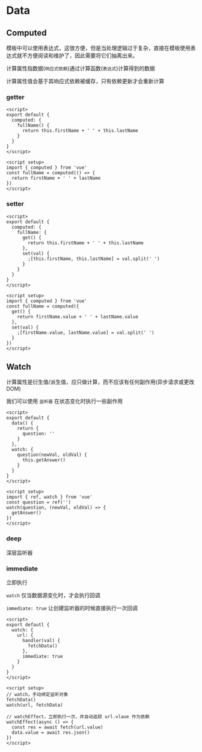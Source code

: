 # Data

## Computed

模板中可以使用表达式，这很方便，但是当处理逻辑过于复杂，直接在模板使用表达式就不方便阅读和维护了，因此需要将它们抽离出来。

计算属性指数据(`响应式依赖`)通过计算函数(`表达式`)计算得到的数据

计算属性值会基于其响应式依赖被缓存，只有依赖更新才会重新计算

### getter

```vue
<script>
export default {
  computed: {
    fullName() {
      return this.firstName + ' ' + this.lastName
    }
  }
}
</script>

<script setup>
import { computed } from 'vue'
const fullName = computed(() => {
  return firstName + ' ' + lastName
})
</script>
```

### setter

```vue
<script>
export default {
  computed: {
    fullName: {
      get() {
        return this.firstName + ' ' + this.lastName
      },
      set(val) {
        ;[this.firstName, this.lastName] = val.split(' ')
      }
    }
  }
}
</script>

<script setup>
import { computed } from 'vue'
const fullName = computed({
  get() {
    return firstName.value + ' ' + lastName.value
  },
  set(val) {
    ;[firstName.value, lastName.value] = val.split(' ')
  }
})
</script>
```

## Watch

计算属性是衍生值/派生值，应只做计算，而不应该有任何副作用(异步请求或更改 DOM)

我们可以使用 `监听器` 在状态变化时执行一些副作用

```vue
<script>
export default {
  data() {
    return {
      question: ''
    }
  },
  watch: {
    question(newVal, oldVal) {
      this.getAnswer()
    }
  }
}
</script>

<script setup>
import { ref, watch } from 'vue'
const question = ref('')
watch(question, (newVal, oldVal) => {
  getAnswer()
})
</script>
```

### deep

深层监听器

### immediate

立即执行

`watch` 仅当数据源变化时，才会执行回调

`immediate: true` 让创建监听器的时候直接执行一次回调

```vue
<script>
export defautl {
  watch: {
    url: {
      handler(val) {
        fetchData()
      },
      immediate: true
    }
  }
}
</script>

<script setup>
// watch，手动绑定监听对象
fetchData()
watch(url, fetchData)

// watchEffect，立即执行一次，并自动追踪 url.vlaue 作为依赖
watchEffect(async () => {
  const res = await fetch(url.value)
  data.value = await res.json()
})
</script>
```
